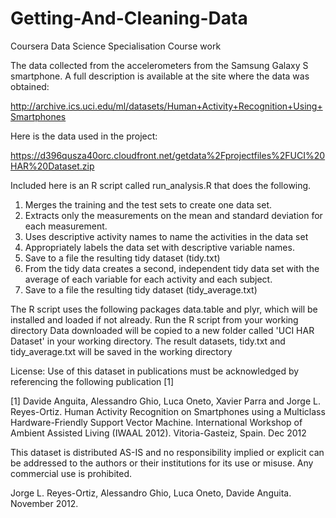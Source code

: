 Getting-And-Cleaning-Data
=========================

Coursera Data Science Specialisation Course work

The data collected from the accelerometers from the Samsung Galaxy S smartphone. A full description is available at the site where the data was obtained:

http://archive.ics.uci.edu/ml/datasets/Human+Activity+Recognition+Using+Smartphones

Here is the data used in the project:

https://d396qusza40orc.cloudfront.net/getdata%2Fprojectfiles%2FUCI%20HAR%20Dataset.zip

Included here is an R script called run_analysis.R that does the following. 

   1. Merges the training and the test sets to create one data set.
   2. Extracts only the measurements on the mean and standard deviation for each measurement. 
   3. Uses descriptive activity names to name the activities in the data set
   4. Appropriately labels the data set with descriptive variable names. 
   5. Save to a file the resulting tidy dataset (tidy.txt)
   6. From the tidy data creates a second, independent tidy data set with the average of each variable for each activity and each subject.
   7. Save to a file the resulting tidy dataset (tidy_average.txt)
   
The R script uses the following packages data.table and plyr, which will be installed and loaded if not already.
Run the R script from your working directory
Data downloaded will be copied to a new folder called 'UCI HAR Dataset' in your working directory.
The result datasets, tidy.txt and tidy_average.txt will be saved in the working directory


License:
Use of this dataset in publications must be acknowledged by referencing the following publication [1] 

[1] Davide Anguita, Alessandro Ghio, Luca Oneto, Xavier Parra and Jorge L. Reyes-Ortiz. Human Activity Recognition on Smartphones using a Multiclass Hardware-Friendly Support Vector Machine. International Workshop of Ambient Assisted Living (IWAAL 2012). Vitoria-Gasteiz, Spain. Dec 2012

This dataset is distributed AS-IS and no responsibility implied or explicit can be addressed to the authors or their institutions for its use or misuse. Any commercial use is prohibited.

Jorge L. Reyes-Ortiz, Alessandro Ghio, Luca Oneto, Davide Anguita. November 2012.

